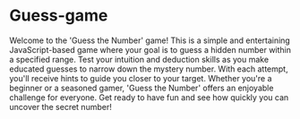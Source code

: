 # Guess-game
Welcome to the 'Guess the Number' game! This is a simple and entertaining JavaScript-based game where your goal is to guess a hidden number within a specified range. Test your intuition and deduction skills as you make educated guesses to narrow down the mystery number. With each attempt, you'll receive hints to guide you closer to your target. Whether you're a beginner or a seasoned gamer, 'Guess the Number' offers an enjoyable challenge for everyone. Get ready to have fun and see how quickly you can uncover the secret number!
